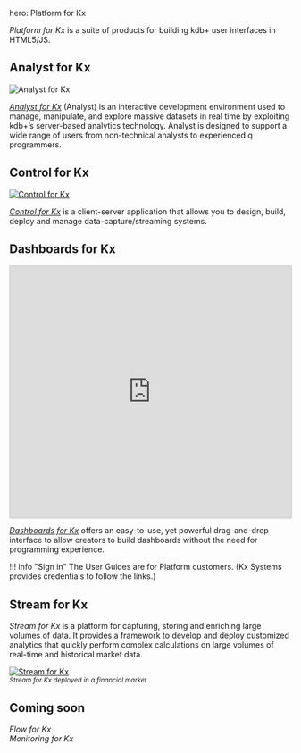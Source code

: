 hero: Platform for Kx

_Platform for Kx_ is a suite of products for building kdb+ user interfaces in HTML5/JS.


## Analyst for Kx

![Analyst for Kx](/img/analyst.png)

[_Analyst for Kx_](http://code.kx.com/platform/analyst)
(Analyst) is an interactive development environment used to manage, manipulate, and explore massive datasets in real time by exploiting kdb+’s server-based analytics technology. Analyst is designed to support a wide range of users from non-technical analysts to experienced q programmers.


## Control for Kx

[![Control for Kx](/img/controlkx.png)](/img/controlkx.png "Click to expand")

[_Control for Kx_](https://code.kx.com/platform/control/) is a client-server application that allows you to design, build, deploy and manage data-capture/streaming systems.


## Dashboards for Kx

<iframe src="https://player.vimeo.com/video/135580263" style="border: 1px solid #ccc; box-shadow: 0 2px 2px rgba(0,0,0,.14); height: 450px; width: 100%;"webkitallowfullscreen mozallowfullscreen allowfullscreen></iframe>

[_Dashboards for Kx_](http://code.kx.com/platform/dashboards)
offers an easy-to-use, yet powerful drag-and-drop interface to allow creators to build dashboards without the need for programming experience. 


!!! info "Sign in"
    The User Guides are for Platform customers. 
    (Kx Systems provides credentials to follow the links.) 


## Stream for Kx

_Stream for Kx_ is a platform for capturing, storing and enriching large volumes of data. It provides a framework to develop and deploy customized analytics that quickly perform complex calculations on large volumes of real-time and historical market data.

[![Stream for Kx](/img/stream.png)](/img/stream.png "Click to expand")  
<small>_Stream for Kx deployed in a financial market_</small>


## Coming soon

_Flow for Kx_  
_Monitoring for Kx_  






